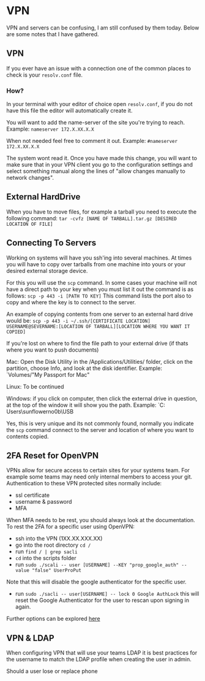 # VPN
VPN and servers can be confusing, I am still confused by them today. Below are some notes that I have gathered.


## VPN
If you ever have an issue with a connection one of the 
common places to check is your `resolv.conf` file. 

### How?
In your terminal with your editor of choice open `resolv.conf`, if you do not have this file the editor will automatically create it. 

You will want to add the name-server of the site you're trying to reach. Example:
`nameserver 172.X.XX.X.X`

When not needed feel free to comment it out. Example:
`#nameserver 172.X.XX.X.X`


The system wont read it. Once you have made this change, 
you will want  to make sure that in your VPN client you 
go to the configuration settings and select something
 manual along the lines of "allow changes manually to
 network changes".

 ## External HardDrive 
 When you have to move files, for example a tarball you
 need to execute the following command:
 `tar -cvfz [NAME OF TARBALL].tar.gz [DESIRED LOCATION OF FILE]`

## Connecting To Servers 
Working on systems will have you ssh'ing into several 
machines. At times you will have to copy over tarballs
from one machine into yours or your desired external
storage device.

For this you will use the `scp` command. In some cases 
your machine will not have a direct path to your key when
you must list it out the command is as follows:
`scp -p 443 -i [PATH TO KEY]` This command lists the port 
also to copy and where the key is to connect to the server.

An example of copying contents from one server to an 
external hard drive would be:
`scp -p 443 -i ~/.ssh/[CERTIFICATE LOCATION] USERNAME@SEVERNAME:[LOCATION OF TARBALL][LOCATION WHERE YOU WANT IT COPIED]`

If you're lost on where to find the file path to your 
external drive (if thats where you want to push documents)

Mac: Open the Disk Utility in the /Applications/Utilities/ folder, click on the partition, choose Info, and look at the disk identifier. Example: `Volumes/"My Passport for Mac"

Linux: To be continued 

Windows: if you click on computer, then click the external
drive in question, at the top of the window it will show
you the path. Example: `C: Users\sunflowerno0b\USB


Yes, this is very unique and its not commonly found, 
normally you indicate the `scp` command connect to the 
server and location of where you want to contents copied. 

## 2FA Reset for OpenVPN
VPNs allow for secure access to certain sites for your 
systems team. For example some teams may need only 
internal members to access your git. Authentication to 
these VPN protected sites normally include: 

+ ssl certificate 
+ username & password
+ MFA

When MFA needs to be rest, you should always look at the 
documentation.  To rest the 2FA for a specific user using OpenVPN:

+ ssh into the VPN (1XX.XX.XXX.XX)
+ go into the root directory `cd /`
+ run `find / | grep sacli `
+  `cd` into the scripts folder
+ run `sudo ./scali -- user [USERNAME] --KEY "prop_google_auth" -- value "false" UserProPut`


Note that this will disable the google authenticator for 
the specific user.


+ run `sudo ./sacli -- user[USERNAME] -- lock 0 Google AuthLock` this will reset the Google Authenticator for the user to rescan upon signing in again. 


Further options can be explored [here](https://openvpn.net/vpn-server-resources/google-authenticator-multi-factor-authentication/)
## VPN & LDAP
When configuring VPN that will use your teams LDAP it is best practices for the username to match the LDAP profile 
when creating the user in admin. 

Should a user 
lose or replace phone
